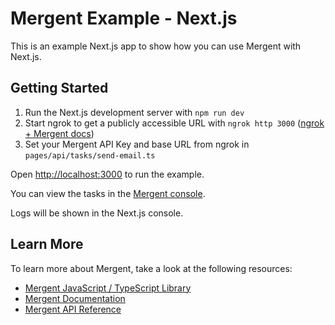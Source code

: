 # Mergent Example - Next.js

This is an example Next.js app to show how you can use Mergent with Next.js.

## Getting Started

1. Run the Next.js development server with `npm run dev`
2. Start ngrok to get a publicly accessible URL with `ngrok http 3000` ([ngrok + Mergent docs](https://docs.mergent.co/guides/localhost-dev-and-webhooks))
3. Set your Mergent API Key and base URL from ngrok in `pages/api/tasks/send-email.ts`

Open [http://localhost:3000](http://localhost:3000) to run the example.

You can view the tasks in the [Mergent console](https://app.mergent.co/tasks).

Logs will be shown in the Next.js console.

## Learn More

To learn more about Mergent, take a look at the following resources:

- [Mergent JavaScript / TypeScript Library](https://github.com/mergentlabs/mergent-js)
- [Mergent Documentation](https://docs.mergent.co)
- [Mergent API Reference](http://api.mergent.co/docs)
